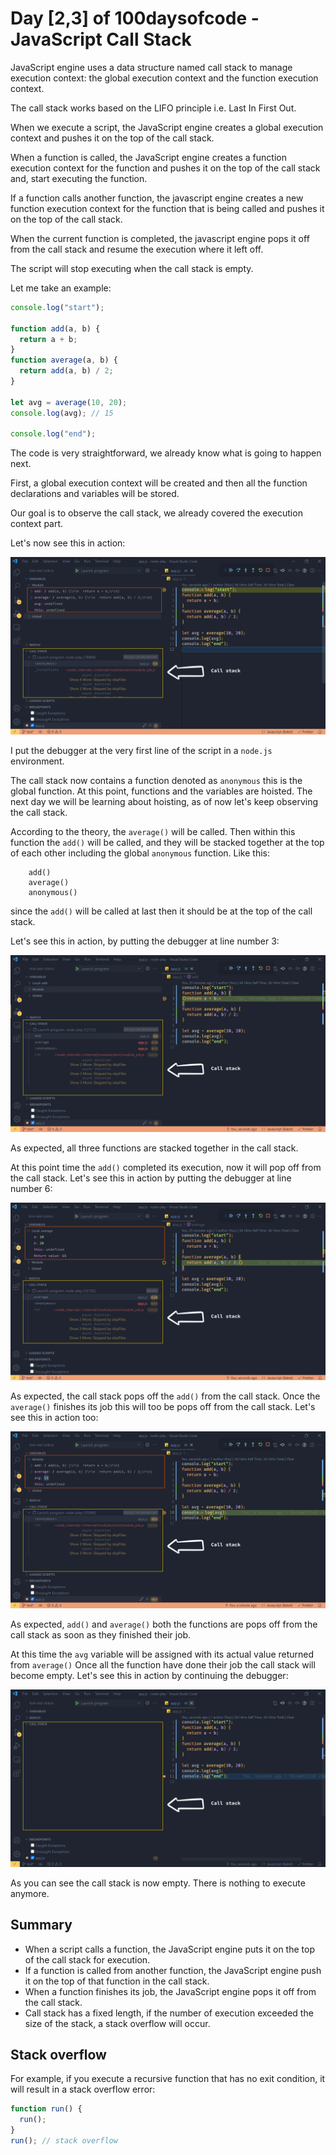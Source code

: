 # Day [2,3] of 100daysofcode - JavaScript Call Stack

JavaScript engine uses a data structure named call stack to manage execution context: the global execution context and the function execution context.

The call stack works based on the LIFO principle i.e. Last In First Out.

When we execute a script, the JavaScript engine creates a global execution context and pushes it on the top of the call stack.

When a function is called, the JavaScript engine creates a function execution context for the function and pushes it on the top of the call stack and, start executing the function.

If a function calls another function, the javascript engine creates a new function execution context for the function that is being called and pushes it on the top of the call stack.

When the current function is completed, the javascript engine pops it off from the call stack and resume the execution where it left off.

The script will stop executing when the call stack is empty.

Let me take an example:

```javascript
console.log("start");

function add(a, b) {
  return a + b;
}
function average(a, b) {
  return add(a, b) / 2;
}

let avg = average(10, 20);
console.log(avg); // 15

console.log("end");
```

The code is very straightforward, we already know what is going to happen next.

First, a global execution context will be created and then all the function declarations and variables will be stored.

Our goal is to observe the call stack, we already covered the execution context part.

Let's now see this in action:

![call stack](https://github.com/biswarup35/100-days-of-javascript/blob/main/images/call-stack-debug-1.png)

I put the debugger at the very first line of the script in a `node.js` environment.

The call stack now contains a function denoted as `anonymous` this is the global function. At this point, functions and the variables are hoisted. The next day we will be learning about hoisting, as of now let's keep observing the call stack.

According to the theory, the `average()` will be called. Then within this function the `add()` will be called, and they will be stacked together at the top of each other including the global `anonymous` function. Like this:

```
    add()
    average()
    anonymous()
```

since the `add()` will be called at last then it should be at the top of the call stack.

Let's see this in action, by putting the debugger at line number 3:

![call stack](https://github.com/biswarup35/100-days-of-javascript/blob/main/images/call-stack-debug-2.png)

As expected, all three functions are stacked together in the call stack.

At this point time the `add()` completed its execution, now it will pop off from the call stack. Let's see this in action by putting the debugger at line number 6:

![call stack](https://github.com/biswarup35/100-days-of-javascript/blob/main/images/call-stack-debug-3.png)

As expected, the call stack pops off the `add()` from the call stack. Once the `average()` finishes its job this will too be pops off from the call stack. Let's see this in action too:

![call stack](https://github.com/biswarup35/100-days-of-javascript/blob/main/images/call-stack-debug-4.png)

As expected, `add()` and `average()` both the functions are pops off from the call stack as soon as they finished their job.

At this time the `avg` variable will be assigned with its actual value returned from `average()` Once all the function have done their job the call stack will become empty. Let's see this in action by continuing the debugger:

![call stack](https://github.com/biswarup35/100-days-of-javascript/blob/main/images/call-stack-debug-5.png)

As you can see the call stack is now empty. There is nothing to execute anymore.

## Summary

- When a script calls a function, the JavaScript engine puts it on the top of the call stack for execution.
- If a function is called from another function, the JavaScript engine push it on the top of that function in the call stack.
- When a function finishes its job, the JavaScript engine pops it off from the call stack.
- Call stack has a fixed length, if the number of execution exceeded the size of the stack, a stack overflow will occur.

## Stack overflow

For example, if you execute a recursive function that has no exit condition, it will result in a stack overflow error:

```javascript
function run() {
  run();
}
run(); // stack overflow
```
